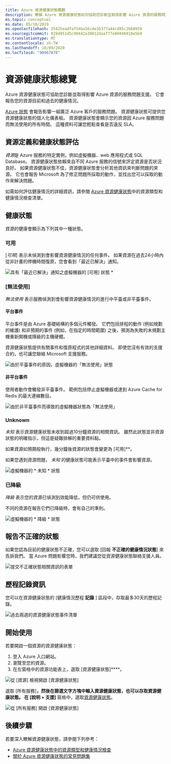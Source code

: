 ```yaml
---
title: Azure 資源健康狀態概觀
description: 瞭解 Azure 資源健康狀態如何協助您診斷並取得影響 Azure 資源的服務問題支援。
ms.topic: conceptual
ms.date: 05/10/2019
ms.openlocfilehash: 25425eadfaf54ba56cde3b377a44cd85c2b68959
ms.sourcegitcommit: 829d951d5c90442a38012daaf77e86046018e5b9
ms.translationtype: MT
ms.contentlocale: zh-TW
ms.lasthandoff: 10/09/2020
ms.locfileid: "90967870"
---
```

# <a name="resource-health-overview"></a>資源健康狀態總覽
 
Azure 資源健康狀態可協助您診斷並取得影響 Azure 資源的服務問題支援。 它會報告您的資源目前和過去的健康情況。

[Azure 狀態](https://status.azure.com) 會報告影響一組廣泛 Azure 客戶的服務問題。 資源健康狀態可提供您資源健康狀態的個人化儀表板。 資源健康狀態會顯示您的資源因 Azure 服務問題而無法使用的所有時間。 這種資料可讓您輕鬆查看是否違反 SLA。

## <a name="resource-definition-and-health-assessment"></a>資源定義和健康狀態評估

*資源*是 Azure 服務的特定實例，例如虛擬機器、web 應用程式或 SQL Database。 資源健康狀態依賴來自不同 Azure 服務的信號來評定資源是否狀況良好。 如果資源健康狀態不佳，資源健康狀態會分析其他資訊來判斷問題的來源。 它也會報告 Microsoft 為了修正問題所採取的動作，並找出您可以採取的動作來解決問題。

如需如何評估健康情況的詳細資訊，請參閱 [Azure 資源健康狀態](resource-health-checks-resource-types.md)中的資源類型和健康情況檢查清單。

## <a name="health-status"></a>健康狀態

資源的健康會顯示為下列其中一種狀態。

### <a name="available"></a>可用

[*可用*] 表示未偵測到會影響資源健康情況的任何事件。 如果資源在過去24小時內從非計畫的停機時間復原，您會看到「最近已解決」通知。

![具有「最近已解決」通知之虛擬機器的 [可用] 狀態 *](./media/resource-health-overview/Available.png)

### <a name="unavailable"></a>[無法使用]

*無法使用* 表示服務偵測到會影響資源健康情況的進行中平臺或非平臺事件。

#### <a name="platform-events"></a>平台事件

平台事件是由 Azure 基礎結構的多個元件觸發。 它們包括排程的動作 (例如規劃的維護) 和非預期的事件 (例如，在指定的時間範圍) 之後，預測為失敗的未規劃主機重新開機或降級的主機硬體。

資源健康狀態提供有關事件和復原程式的其他詳細資料。 即使您沒有有效的支援合約，也可讓您聯絡 Microsoft 支援服務。

![由於平臺事件的原因，虛擬機器的「無法使用」狀態](./media/resource-health-overview/Unavailable.png)

#### <a name="non-platform-events"></a>非平台事件

使用者動作會觸發非平臺事件。 範例包括停止虛擬機器或達到 Azure Cache for Redis 的最大連線數目。

![由於非平臺事件而導致的虛擬機器狀態為「無法使用」](./media/resource-health-overview/Unavailable_NonPlatform.png)

### <a name="unknown"></a>Unknown

*未知* 表示資源健康狀態未收到超過10分鐘資源的相關資訊。 雖然此狀態並非資源狀態的明確指示，但這是疑難排解的重要資料點。

如果資源如預期般執行，幾分鐘後資源的狀態會變更為 [可用]**。

如果您遇到資源問題， *未知* 的健康狀態可能表示平臺中的事件會影響資源。

![虛擬機器的 * 未知 * 狀態](./media/resource-health-overview/Unknown.png)

### <a name="degraded"></a>已降級

*降級* 表示您的資源已偵測到效能降低，但仍可供使用。

不同的資源在報告它們已降級時，會有自己的準則。

![虛擬機器的 * 降級 * 狀態](./media/resource-health-overview/degraded.png)

## <a name="reporting-an-incorrect-status"></a>報告不正確的狀態

如果您認為目前的健康狀態不正確，您可以選取 [回報 **不正確的健康情況狀態**] 來告訴我們。 當 Azure 問題影響您時，我們建議您從資源健康狀態聯絡支援人員。

![提交不正確狀態相關資訊的表單](./media/resource-health-overview/incorrect-status.png)

## <a name="history-information"></a>歷程記錄資訊

您可以在資源健康狀態的 [健康情況歷程 **記錄** ] 區段中，存取最多30天的歷程記錄。

![過去兩週的資源健康狀態事件清單](./media/resource-health-overview/history-blade.png)

## <a name="get-started"></a>開始使用

若要開啟一個資源的資源健康狀態：

1. 登入 Azure 入口網站。
2. 瀏覽至您的資源。
3. 在左窗格中的資源功能表上，選取 [資源健康狀態]****。

![從 [資源] 檢視開啟 [資源健康狀態]](./media/resource-health-overview/from-resource-blade.png)

選取 [所有服務]****，然後在篩選文字方塊中輸入**資源健康狀態**，也可以存取資源健康狀態。 在 [說明 + 支援]**** 窗格中，選取[資源健康狀態](https://ms.portal.azure.com/#blade/Microsoft_Azure_Monitoring/AzureMonitoringBrowseBlade/resourceHealth)。

![從 [所有服務] 開啟 [資源健康狀態]](./media/resource-health-overview/FromOtherServices.png)

## <a name="next-steps"></a>後續步驟

若要深入瞭解資源健康狀態，請參閱下列參考：
-  [Azure 資源健康狀態中的資源類型和健康情況檢查](resource-health-checks-resource-types.md)
-  [關於 Azure 資源健康狀態的常見問題集](resource-health-faq.md)
